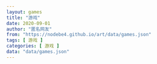```yaml
---
layout: games
title: "游戏"
date: 2020-09-01
author: "匿名网友"
from: "https://nodebe4.github.io/art/data/games.json"
tags: [ 游戏 ]
categories: [ 游戏 ]
data: "data/games.json"
---
```

